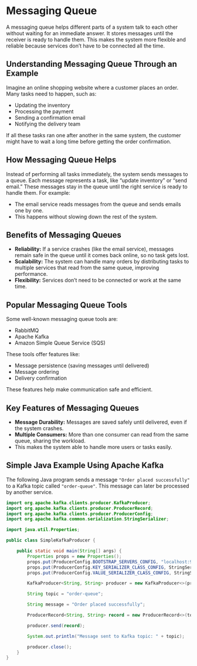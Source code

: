 # Messaging Queue

A messaging queue helps different parts of a system talk to each other without waiting for an immediate answer. It stores messages until the receiver is ready to handle them. This makes the system more flexible and reliable because services don’t have to be connected all the time.

## Understanding Messaging Queue Through an Example

Imagine an online shopping website where a customer places an order. Many tasks need to happen, such as:

* Updating the inventory  
* Processing the payment  
* Sending a confirmation email  
* Notifying the delivery team  

If all these tasks ran one after another in the same system, the customer might have to wait a long time before getting the order confirmation.

## How Messaging Queue Helps

Instead of performing all tasks immediately, the system sends messages to a queue. Each message represents a task, like “update inventory” or “send email.” These messages stay in the queue until the right service is ready to handle them. For example:

* The email service reads messages from the queue and sends emails one by one.  
* This happens without slowing down the rest of the system.

## Benefits of Messaging Queues

* **Reliability:** If a service crashes (like the email service), messages remain safe in the queue until it comes back online, so no task gets lost.  
* **Scalability:** The system can handle many orders by distributing tasks to multiple services that read from the same queue, improving performance.  
* **Flexibility:** Services don’t need to be connected or work at the same time.

## Popular Messaging Queue Tools

Some well-known messaging queue tools are:

* RabbitMQ  
* Apache Kafka  
* Amazon Simple Queue Service (SQS)  

These tools offer features like:

* Message persistence (saving messages until delivered)  
* Message ordering  
* Delivery confirmation  

These features help make communication safe and efficient.

## Key Features of Messaging Queues

* **Message Durability:** Messages are saved safely until delivered, even if the system crashes.  
* **Multiple Consumers:** More than one consumer can read from the same queue, sharing the workload.  
* This makes the system able to handle more users or tasks easily.

## Simple Java Example Using Apache Kafka

The following Java program sends a message `"Order placed successfully"` to a Kafka topic called `"order-queue"`. This message can later be processed by another service.

```java
import org.apache.kafka.clients.producer.KafkaProducer;
import org.apache.kafka.clients.producer.ProducerRecord;
import org.apache.kafka.clients.producer.ProducerConfig;
import org.apache.kafka.common.serialization.StringSerializer;

import java.util.Properties;

public class SimpleKafkaProducer {

    public static void main(String[] args) {
        Properties props = new Properties();
        props.put(ProducerConfig.BOOTSTRAP_SERVERS_CONFIG, "localhost:9092");
        props.put(ProducerConfig.KEY_SERIALIZER_CLASS_CONFIG, StringSerializer.class.getName());
        props.put(ProducerConfig.VALUE_SERIALIZER_CLASS_CONFIG, StringSerializer.class.getName());

        KafkaProducer<String, String> producer = new KafkaProducer<>(props);

        String topic = "order-queue";

        String message = "Order placed successfully";

        ProducerRecord<String, String> record = new ProducerRecord<>(topic, message);

        producer.send(record);

        System.out.println("Message sent to Kafka topic: " + topic);

        producer.close();
    }
}
